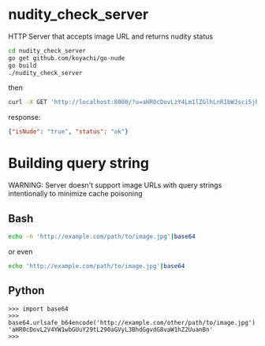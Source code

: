 # nudity_check_server
HTTP Server that accepts image URL and returns nudity status

```bash
cd nudity_check_server
go get github.com/koyachi/go-nude
go build
./nudity_check_server
```

then

```bash
curl -X GET 'http://localhost:8000/?u=aHR0cDovLzY4Lm1lZGlhLnR1bWJsci5jb20vN2VlNThiOTM2MGU1YzA0MTIxOTQ4ODJiOWI0ZDNmOTYvdHVtYmxyX251bnNxMUljck0xdTI2eDJvbzFfMTI4MC5qcGc='
```

response:

```json
{"isNude": "true", "status": "ok"}
```

# Building query string

WARNING: Server doesn't support image URLs with query strings intentionally to minimize cache poisoning

## Bash

```bash
echo -n 'http://example.com/path/to/image.jpg'|base64
```

or even

```bash
echo 'http://example.com/path/to/image.jpg'|base64
```

## Python

```
>>> import base64
>>> base64.urlsafe_b64encode('http://example.com/other/path/to/image.jpg')
'aHR0cDovL2V4YW1wbGUuY29tL290aGVyL3BhdGgvdG8vaW1hZ2UuanBn'
>>>
```
